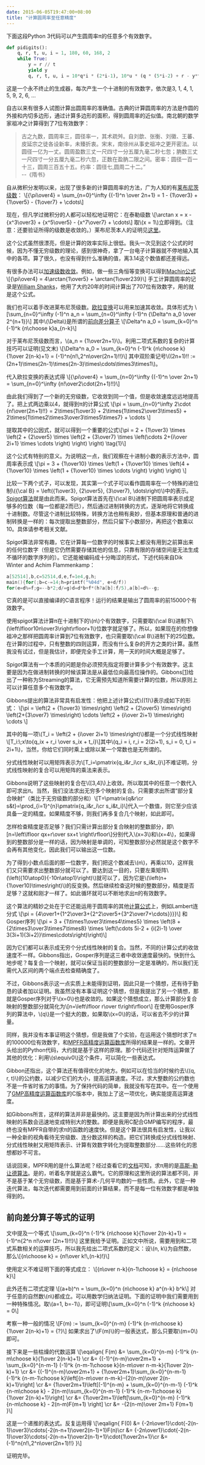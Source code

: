 ```yaml
---
date: 2015-06-05T19:47:00+08:00
title: "计算圆周率至任意精度"
---
```


下面这段Python 3代码可以产生圆周率π的任意多个有效数字。

```python
def pidigits():
    q, r, t, u, i = 1, 180, 60, 168, 2
    while True:
        y = r // t
        yield y
        q, r, t, u, i = 10*q*i * (2*i-1), 10*u * (q * (5*i-2) + r - y*t), t*u, u + 54*(i+1), i+1
```

这是一个永不终止的生成器，每次产生一个十进制的有效数字，依次是3, 1, 4, 1, 5, 9, 2, 6, ...

<!--more-->

自古以来有很多人试图计算出圆周率的准确值。古典的计算圆周率的方法是作圆的外接和内切多边形，通过计算多边形的面积，得到圆周率的近似值。南北朝的数学家祖冲之计算得到了7位有效数字：

> 古之九数，圆周率三，圆径率一，其术疏舛。自刘歆、张衡、刘徽、王蕃、皮延宗之徒各设新率，未臻折衷。宋末，南徐州从事史祖冲之更开密法。以圆径一亿为一丈。圆周盈数三丈一尺四寸一分五厘九毫二秒七忽；肭数三丈一尺四寸一分五厘九毫二秒六忽，正数在盈肭二限之间。密率：圆径一百一十三，圆周三百五十五。约率：圆径七,圆周二十二。”   
> --《隋书》

自从微积分发明以来，出现了很多新的计算圆周率的方法，广为人知的有[莱布尼茨级数]：
\\[{\pi\over4} = \sum\_{n=0}^\infty {(-1)^n \over 2n+1} = 1 - {1\over3} + {1\over5} - {1\over7} + \cdots\\]

现在，但凡学过微积分的人都可以轻松地证明它：在泰勒级数
\\[\arctan x = x - {x^3\over3} + {x^5\over5} - {x^7\over7} + \cdots\\]
取\\(x = 1\\)立即得到。（注意：还要验证所得的级数是收敛的。）莱布尼茨本人的证明见[这里][莱布尼茨证明]。

这个公式虽然很漂亮，但是计算的效率实际上很低。我头一次见到这个公式的时候，因为不懂无穷级数的理论，感到很神奇，拿了一台电子计算器就不停地输入其中的各项。算了很久，也没有得到什么准确的值，离3.14这个数值都还差得远。

有很多办法可以[加速级数收敛]。例如，做一些三角恒等变换可以得到[Machin公式]
\\[{\pi\over4} = 4\arctan{1\over5} + \arctan{1\over239}\\]
手工计算圆周率的记录是[William Shanks]，他用了大约20年的时间计算出了707位有效数字，用的就是这个公式。

我们也可以着手改进莱布尼茨级数。[欧拉变换]可以用来加速其收敛。具体形式为
\\[\sum\_{n=0}^\infty (-1)^n a\_n = \sum\_{n=0}^\infty (-1)^n {\Delta^n a\_0 \over 2^{n+1}}\\]
其中\\(\Delta\\)是所谓的[前向差分算子]
\\[\Delta^n a\_0 = \sum\_{k=0}^n (-1)^k {n\choose k}a\_{n-k}\\]

对于莱布尼茨级数而言，\\(a\_n = {1\over2n+1}\\)。利用二项式系数的复杂的计算技巧可以证明(见文末)
\\[\Delta^n a\_0 = \sum\_{k=0}^n (-1)^k {n\choose k}{1\over 2(n-k)+1} = (-1)^n{n!\\,2^n\over(2n+1)!!}\\]
其中双阶乘记号\\((2n+1)!! := (2n+1)\times(2n-1)\times(2n-3)\times\cdots\times3\times1\\)。

代入欧拉变换的表达式得
\\[{\pi\over4} = \sum\_{n=0}^\infty {(-1)^n \over 2n+1} = \sum\_{n=0}^\infty {n!\over2\cdot(2n+1)!!}\\]

由此我们得到了一个新的无穷级数，它收敛到同一个值，但是收敛速度远远地提高了。把上式两边乘以4，就得到π的计算公式
\\[\pi = \sum\_{n=0}^\infty 2\cdot {n!\over(2n+1)!!} = 2\times{1\over3} + 2\times{1\times2\over3\times5} + 2\times{1\times2\times3\over3\times5\times7} + \cdots \\]

提取其中的公因式，就可以得到一个重要的公式\\[\pi = 2 + {1\over3} \times \left(2 + {2\over5} \times \left(2 + {3\over7} \times \left(\cdots 2+{i\over 2i+1} \times \cdots \right) \right) \right) \tag{1}\\]

这个公式有特别的意义。为说明这一点，我们观察在十进制小数的表示方法中，圆周率表示成
\\[\pi = 3 + {1\over10} \times \left(1 + {1\over10} \times \left(4 + {1\over10} \times \left(1 + {1\over10} \times \cdots \right) \right) \right) \\]

比较一下两个式子，可以发现，其实第一个式子可以看作圆周率在一个特殊的进位制\\({\cal B} = \left({1\over3}, {2\over5}, {3\over7}, \dots\right)\\)中的表示。[Spigot算法]就是由此而来。Spigot算法首先在\\(\cal B\\)进制下把圆周率表示成足够多的位数（每一位都是2而已），然后通过进制转换的方式，逐渐地将它转换成十进制数。尽管这个进制比较特殊，转换方法也稍有奥妙，但基本原理和普通的进制转换是一样的：每次提取出整数部分，然后只留下小数部分，再把这个数乘以10。具体请参考相关文献。

Spigot算法非常有趣，它在计算每一位数字的时候事实上都没有用到之前算出来的任何位数字（但是它仍然需要存储其他的信息，只靠有限的存储空间是无法生成不循环的数字序列的）。它还能被编码成十分晦涩的形式，下述代码来自Dik Winter and Achim Flammenkamp：

```c
a[52514],b,c=52514,d,e,f=1e4,g,h;
main(){for(;b=c-=14;h=printf("%04d", e+d/f))
for(e=d%=f;g=--b*2;d/=g)d=d*b+f*(h?a[b]:f/5),a[b]=d%--g;
```

它真的是可以直接编译的C语言程序！运行的结果是输出了圆周率的前15000个有效数字。

使用spigot算法计算π在十进制下的\\(n\\)个有效数字，只需要取\\(\cal B\\)进制下\\(\left\lfloor10n\over3\right\rfloor+1\\)位数字就足够了。所以，如果现在的你想像祖冲之那样把圆周率计算到7位有效数字，也只需要取\\(\cal B\\)进制下的25位数。在计算的过程中，只有整数的四则运算，而没有什么复杂的开方之类的计算。虽然我没有试过，但是我估计，即便完全手工计算，用一天的时间大概是足够了。

Spigot算法有一个本质的问题是你必须预先指定将要计算多少个有效数字。这主要是因为在做进制转换的时候该算法是从最低位向最高位操作的。Gibbons\[[1][Gibbons]\]给出了一种称为Streaming的算法，它无需预先知道所需要计算的位数，所以原则上可以计算任意多个有效数字。

Gibbons提出的算法非常具有启发性：他把上述计算公式\\((1)\\)表示成如下的形式：
\\[\pi = \left(2 + {1\over3} \times\right) \left(2 + {2\over5} \times\right) \left(2+{3\over7} \times\right) \cdots \left(2 + {i\over 2i+1} \times\right) \cdots \\]

其中的每一项\\(T\_i = \left(2 + {i\over 2i+1} \times\right)\\)都是一个分式线性映射\\[T\_i:\\;x\to{q\_ix + r\_i \over s\_ix + t\_i}\\]其中\\(q\_i = i, r\_i = 2(2i+1), s\_i = 0, t\_i = 2i+1\\)，当然，你给它们同时乘上或除以某一个常数也是无所谓的。

分式线性映射可以用矩阵表示为\\[T\_i=\pmatrix{q\_i&r\_i\cr s\_i&t\_i}\\]不难证明，分式线性映射的复合可以用矩阵的乘法来表示。

Gibbons说明了这些映射的复合在\\([3,4]\\)上收敛。所以取其中的任意一个数代入即可求出π。当然，我们没法求出无穷多个映射的复合。只需要求出所谓“部分复合映射”（类比于无穷级数的部分和）\\[T=\pmatrix{q&r\cr s&t}=\prod_{i=1}^{n}\pmatrix{q\_i&r\_i\cr s\_i&t\_i}\\]代入一个数值，则它至少应该具备一定的精度。如果精度不够，则我们再多复合几个映射，如此即可。

怎样检查精度是否足够？我们只需计算出部分复合映射的整数部分，即\\[n=\left\lfloor qx+r\over sx+t \right\rfloor\\]分别代入\\(x=3\\)和\\(x=4\\)，如果得到的整数部分是一样的话，因为映射是单调的，可知整数部分必然就是这个数字不会再有其他变化，因此我们可以输出这一位数。

为了得到小数点后面的那一位数字，我们把这个数减去\\(n\\)，再乘以10，这样我们又只需要求出整数部分就可以了。要达到这一目的，只要左乘矩阵\\(\left({10\atop0}{-10n\atop1}\right)\\)就可以了，因为它是\\(\left(n+{1\over10}\times\right)\\)的反变换。然后继续检查这时候的整数部分，精度是否足够？这就和刚才一样了。如此循环就可以不断地求出π的有效数字。

这个算法的精妙之处在于它还能运用于圆周率的其他[计算公式][圆周率公式]上，例如Lambert连分式
\\[\pi = {4\over1+{1^2\over3+{2^2\over5+{3^2\over7+\cdots}}}}\\]
和Gosper序列
\\[\pi = 3 + {1\times1\over3\times4\times5} \times \left(8 + {2\times3\over3\times7\times8} \times \left(\cdots 5i-2 + {i(2i-1) \over 3(3i+1)(3i+2)}\times\cdots\right)\right)\\]

因为它们都可以表示成无穷个分式线性映射的复合。当然，不同的计算公式的收敛速度不一样。Gibbons指出，Gosper序列是这三者中收敛速度最快的。快到什么地步呢？每复合一个映射，就可以保证当前的整数部分一定是准确的，所以我们无需代入区间的两个端点去检查精确度了。

不过，Gibbons表示这一点实质上未能得到证明，因此只是一个猜想，还有待于勤恳的读者加以证明。我虽然没有本事证明这个猜想，但是我提出了另一个猜想，那就是Gosper序列对于\\(x=0\\)也是收敛的。如果这个猜想成立，那么计算部分复合映射的整数部分就简化为\\[n=\left\lfloor r\over t\right\rfloor\\]
在使用Gosper序列的算法中，\\(q\\)是一个挺大的数，如果取\\(x=0\\)的话，可以省去不少的计算量。

同样，我并没有本事证明这个猜想，但是我做了个实验，在运用这个猜想时求了π的100000位有效数字，和[MPFR高精度运算函数库](http://www.mpfr.org/)所得的结果是一样的。文章开头给出的Python代码，大约就是基于这样的原理。那个代码还针对矩阵运算做了其他的优化：利用\\(s\equiv0\\)这个条件，可以简化一些表达式。

Gibbon还指出，这个算法还有值得优化的地方。例如可以在恰当的时候约去\\((q, r, t)\\)的公约数，以减少它们的大小，提高运算速度。不过，求大整数的公约数也不是一件省时省力的事情。为了保持代码的简单，我就没有写在其中。在一个使用了[GMP高精度运算函数库](http://www.gmplib.org)的C版本中，我加上了这一项优化，确实能提高运算速度。

如Gibbons所言，这样的算法并非是最快的。这主要是因为所计算出来的分式线性映射的系数会迅速地变成特别大的整数。即便是我用C配合GMP编写的程序，最终也没有MPFR自带的求π的函数的速度快。但是这个算法很具有启发性，让我以一种全新的视角看待无穷级数、连分数这样的构造。把它们转换成分式线性映射、分式线性映射又用矩阵表示、计算有效数字转化为提取整数部分……这些转化的思想都妙不可言。

话说回来，MPFR用的是什么算法呢？经过查看它的[文档](http://www.mpfr.org/algo.html)可知，求π用的是[高斯-勒让德算法]。是的，听着名字就是这么霸气。它的原理和这里所说的算法都不同，并不是基于某个无穷级数，而是基于算术-几何平均数的一些性质。此外，它是一种迭代算法，每次迭代都需要用到前面的计算结果，而不是每一位有效数字都是单独得到的。

## 前向差分算子等式的证明

文中提及一个等式
\\[\sum\_{k=0}^n (-1)^k {n\choose k}{1\over 2(n-k)+1} = (-1)^n{2^n n!\over (2n+1)!!}\\]
这里我给予证明。正如文中所说，需要用到和二项式系数相关的运算技巧，所以我先给出二项式系数的定义：设\\(n, k\\)为自然数，那么\\[{n\choose k} = {n!\over k!\\,(n-k)!}\\]

使用定义不难证明下面的等式成立：
\\[{n\over n-k}{n-1\choose k} = {n\choose k}\\]

此外还有二项式定理
\\[(a+b)^n = \sum\_{k=0}^n {n\choose k} a^{n-k} b^k\\]
对于任意的自然数\\(n\\)都成立。可以用数学归纳法证明。下面的证明中我们需要用到一种特殊情况。取\\(a=1, b=-1\\)，即可证明\\[\sum\_{k=0}^n (-1)^k {n\choose k} = 0\\]

考察一种一般的情况
\\[F(m) := \sum\_{k=0}^{n-m} (-1)^k {n-m\choose k}{1\over 2(n-k)+1} = {?}\\]
如果求出了\\(F(m)\\)的一般表达式，那么只要取\\(m=0\\)即可。

接下来是一些枯燥的代数运算
\\\[\eqalign{
F(m)
&= \sum\_{k=0}^{n-m} (-1)^k {n-m\choose k}{1\over 2(n-k)+1} \cr
&= {(-1)^{n-m}\over2m+1} + \sum\_{k=0}^{n-m-1} (-1)^k {n-m-1\choose k}{n-m\over n-m-k}{1\over 2(n-k)+1} \cr
&= {(-1)^{n-m}\over2m+1} + {1\over2m+1}\sum\_{k=0}^{n-m-1} (-1)^k {n-m-1\choose k}\left[{n-m\over n-m-k}-{2(n-m)\over 2(n-k)+1}\right] \cr
&= {1\over2m+1}\left[(-1)^{n-m} + \sum\_{k=0}^{n-m-1} (-1)^k {n-m\choose k} - 2(n-m)\sum\_{k=0}^{n-m-1} (-1)^k {n-m-1\choose k}{1\over 2(n-k)+1}\right] \cr
&= {1\over2m+1}\left[\sum\_{k=0}^{n-m} (-1)^k {n-m\choose k} - 2(n-m)F(m+1) \right] \cr
&= -{2(n-m)\over 2m+1} F(m+1)
}\\\]

这是一个递推的表达式。反复运用得
\\[\eqalign{
F(0)
&= {-2n\over1}\cdot{-2(n-1)\over3}\cdots{-2(n-n+1)\over2(n-1)+1}F(n)\cr
&= {-2n\over1}\cdot{-2(n-1)\over3}\cdots{-2(n-n+1)\over2(n-1)+1}\cdot{1\over2n+1}\cr
&= (-1)^n{n!\\,2^n\over(2n+1)!!}
}\\]

证明完毕。

[莱布尼茨级数]:		http://en.wikipedia.org/wiki/Leibniz_formula_for_%CF%80
[莱布尼茨证明]:		https://proofwiki.org/wiki/Leibniz's_Formula_for_Pi
[加速级数收敛]:		http://en.wikipedia.org/wiki/Series_acceleration
[Machin公式]:		http://mathworld.wolfram.com/MachinsFormula.html
[William Shanks]:	http://en.wikipedia.org/wiki/William_Shanks
[欧拉变换]:		http://mathworld.wolfram.com/EulerTransform.html
[前向差分算子]:		http://en.wikipedia.org/wiki/Forward_difference_operator
[Spigot算法]:		http://www.mathpropress.com/stan/bibliography/spigot.pdf
[Gibbons]:		http://web.comlab.ox.ac.uk/oucl/work/jeremy.gibbons/publications/spigot.pdf
[圆周率公式]:		http://mathworld.wolfram.com/PiFormulas.html
[高斯-勒让德算法]:	http://en.wikipedia.org/wiki/Gauss%E2%80%93Legendre_algorithm

